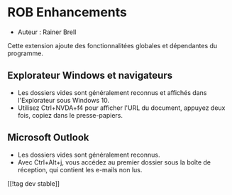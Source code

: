 # ROB Enhancements #

* Auteur : Rainer Brell

Cette extension ajoute des fonctionnalitées globales et dépendantes du
programme.

## Explorateur Windows et navigateurs

* Les dossiers vides sont généralement reconnus et affichés dans
  l'Explorateur sous Windows 10.
* Utilisez Ctrl+NVDA+f4 pour afficher l'URL du document, appuyez deux fois,
  copiez dans le presse-papiers.

## Microsoft Outlook

* Les dossiers vides sont généralement reconnus.
* Avec Ctrl+Alt+j, vous accédez au premier dossier sous la boîte de
  réception, qui contient les e-mails non lus.

[[!tag dev stable]]

